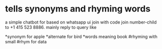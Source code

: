 # tells synonyms and rhyming words
a simple chatbot for based on whatsapp ui
join with code join number-child to +1 415 523 8886.
mainly reply to query like

  *synonym for apple
  *alternate for bird
  *words meaning book
  #rhyming with small
  #rhym for data

